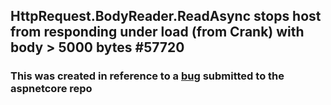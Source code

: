 ## HttpRequest.BodyReader.ReadAsync stops host from responding under load (from Crank) with body > 5000 bytes #57720
### This was created in reference to a [bug](https://github.com/dotnet/aspnetcore/issues/57720) submitted to the aspnetcore repo 

